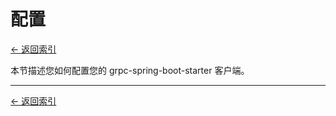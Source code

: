 # 配置

[<- 返回索引](../index.md)

本节描述您如何配置您的 grpc-spring-boot-starter 客户端。



----------

[<- 返回索引](../index.md)
